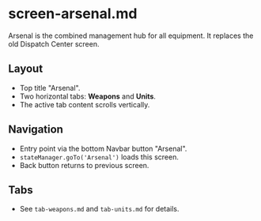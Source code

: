 # screen-arsenal.md

Arsenal is the combined management hub for all equipment. It replaces the old Dispatch Center screen.

## Layout
- Top title "Arsenal".
- Two horizontal tabs: **Weapons** and **Units**.
- The active tab content scrolls vertically.

## Navigation
- Entry point via the bottom Navbar button "Arsenal".
- `stateManager.goTo('Arsenal')` loads this screen.
- Back button returns to previous screen.

## Tabs
- See `tab-weapons.md` and `tab-units.md` for details.
